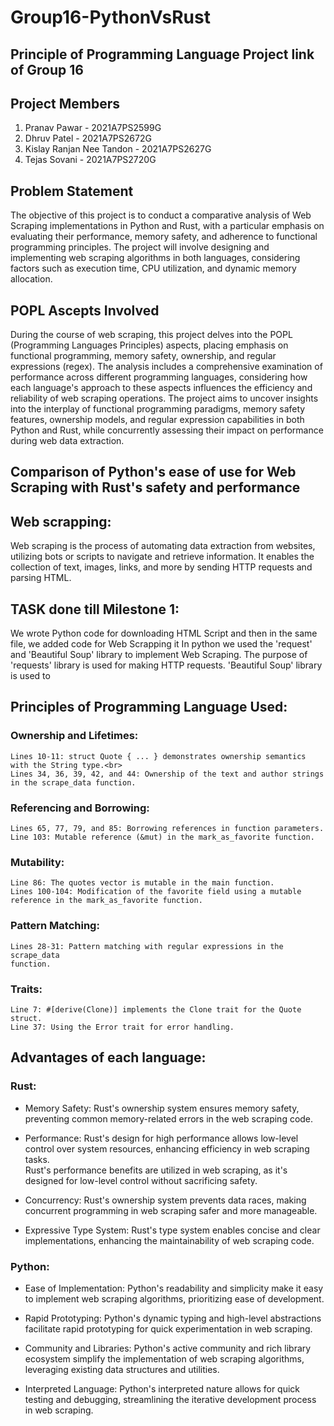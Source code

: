 # Group16-PythonVsRust
## Principle of Programming Language Project link of Group 16

## Project Members
1. Pranav Pawar - 2021A7PS2599G
2. Dhruv Patel - 2021A7PS2672G
3. Kislay Ranjan Nee Tandon - 2021A7PS2627G
4. Tejas Sovani - 2021A7PS2720G

## Problem Statement 
The objective of this project is to conduct a comparative analysis of Web Scraping implementations in Python and Rust, with a particular emphasis on evaluating their performance, memory safety, and adherence to functional programming principles. The project will involve designing and implementing web scraping algorithms in both languages, considering factors such as execution time, CPU utilization, and dynamic memory allocation.

## POPL Ascepts Involved
During the course of web scraping, this project delves into the POPL (Programming Languages Principles) aspects, placing emphasis on functional programming, memory safety, ownership, and regular expressions (regex). The analysis includes a comprehensive examination of performance across different programming languages, considering how each language's approach to these aspects influences the efficiency and reliability of web scraping operations. The project aims to uncover insights into the interplay of functional programming paradigms, memory safety features, ownership models, and regular expression capabilities in both Python and Rust, while concurrently assessing their impact on performance during web data extraction.
## Comparison of Python's ease of use for Web Scraping with Rust's safety and performance 

## Web scrapping: 
 Web scraping is the process of automating data extraction from websites, utilizing bots or scripts to navigate and retrieve information. It enables the collection of text, images, links, and more by sending HTTP requests and parsing HTML.
 
 ##  TASK done till Milestone 1:
We wrote Python code for downloading HTML Script and then in the same file, we added code for Web Scrapping it 
In python we used the 'request' and 'Beautiful Soup' library to implement Web Scraping. The purpose of 'requests' library is used for making HTTP requests. 'Beautiful Soup' library is used to 

 ## Principles of Programming Language Used:
 ### Ownership and Lifetimes:
    Lines 10-11: struct Quote { ... } demonstrates ownership semantics with the String type.<br>
    Lines 34, 36, 39, 42, and 44: Ownership of the text and author strings in the scrape_data function.

### Referencing and Borrowing:
    Lines 65, 77, 79, and 85: Borrowing references in function parameters.
    Line 103: Mutable reference (&mut) in the mark_as_favorite function.

### Mutability:
    Line 86: The quotes vector is mutable in the main function.
    Lines 100-104: Modification of the favorite field using a mutable 
    reference in the mark_as_favorite function.

### Pattern Matching:
    Lines 28-31: Pattern matching with regular expressions in the scrape_data 
    function.

### Traits:
    Line 7: #[derive(Clone)] implements the Clone trait for the Quote struct.
    Line 37: Using the Error trait for error handling.
## Advantages of each language:
### Rust:
* Memory Safety:
Rust's ownership system ensures memory safety, preventing common memory-related errors in the web scraping code.

* Performance:
Rust's design for high performance allows low-level control over system resources, enhancing efficiency in web scraping tasks.<br>
Rust's performance benefits are utilized in web scraping, as it's designed for low-level control without sacrificing safety.

* Concurrency:
Rust's ownership system prevents data races, making concurrent programming in web scraping safer and more manageable.

* Expressive Type System:
Rust's type system enables concise and clear implementations, enhancing the maintainability of web scraping code.

### Python:
* Ease of Implementation:
Python's readability and simplicity make it easy to implement web scraping algorithms, prioritizing ease of development.

* Rapid Prototyping:
Python's dynamic typing and high-level abstractions facilitate rapid prototyping for quick experimentation in web scraping.

* Community and Libraries:
Python's active community and rich library ecosystem simplify the implementation of web scraping algorithms, leveraging existing data structures and utilities.

* Interpreted Language:
Python's interpreted nature allows for quick testing and debugging, streamlining the iterative development process in web scraping.

	

